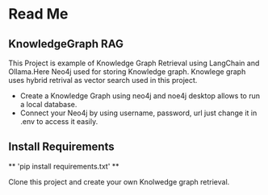 # **Read Me**

## KnowledgeGraph RAG 

This Project is example of Knowledge Graph Retrieval using LangChain and Ollama.Here Neo4j used for storing Knowledge graph.
Knowlege graph uses hybrid retrival as vector search used in this project.


* Create a Knowledge Graph using neo4j and noe4j desktop allows to run a local database.
* Connect your Neo4j by using username, password, url just change it in .env to access it easily.

## Install Requirements
** 'pip install requirements.txt' **

Clone this project and create your own Knolwedge graph retrieval.
